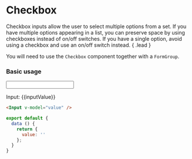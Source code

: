 # Checkbox

Checkbox inputs allow the user to select multiple options from a set. If you have multiple options appearing in a list, 
you can preserve space by using checkboxes instead of on/off switches. If you have a single option, avoid using 
a checkbox and use an on/off switch instead. { .lead }

You will need to use the `Checkbox` component together with a `FormGroup`.

### Basic usage

<Input v-model="inputValue" type="password" />

Input: <span>{{inputValue}}</span>

~~~html
<Input v-model="value" />
~~~

~~~js
export default {
  data () {
    return {
      value: ''
    };
  }
}
~~~
